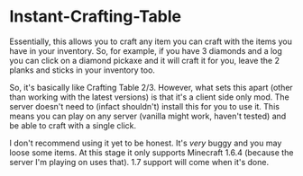 Instant-Crafting-Table
======================

Essentially, this allows you to craft any item you can craft with the items you have in your inventory. So, for example, if you have 3 diamonds and a log you can click on a diamond pickaxe and it will craft it for you, leave the 2 planks and sticks in your inventory too.

So, it's basically like Crafting Table 2/3. However, what sets this apart (other than working with the latest versions) is that it's a client side only mod. The server doesn't need to (infact shouldn't) install this for you to use it. This means you can play on any server (vanilla might work, haven't tested) and be able to craft with a single click.

I don't recommend using it yet to be honest. It's *very* buggy and you may loose some items. At this stage it only supports Minecraft 1.6.4 (because the server I'm playing on uses that). 1.7 support will come when it's done.

